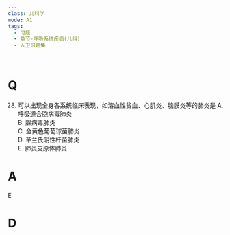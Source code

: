 ```yaml
---
class: 儿科学
mode: A1
tags:
  - 习题
  - 章节-呼吸系统疾病(儿科)
  - 人卫习题集

---
```


# Q
28. 可以出现全身各系统临床表现，如溶血性贫血、心肌炎、脑膜炎等的肺炎是
A. 呼吸道合胞病毒肺炎  
B. 腺病毒肺炎  
C. 金黄色葡萄球菌肺炎  
D. 革兰氏阴性杆菌肺炎  
E. 肺炎支原体肺炎
# A
E
# D
